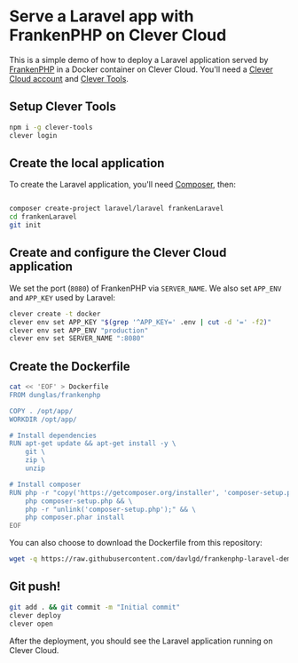 # Serve a Laravel app with FrankenPHP on Clever Cloud

This is a simple demo of how to deploy a Laravel application served by [FrankenPHP](https://frankenphp.dev/) in a Docker container on Clever Cloud. You'll need a [Clever Cloud account](https://console.clever-cloud.com/) and [Clever Tools](https://github.com/CleverCloud/clever-tools).

## Setup Clever Tools

```bash
npm i -g clever-tools
clever login
```
## Create the local application

To create the Laravel application, you'll need [Composer](https://getcomposer.org/download), then:

```bash

composer create-project laravel/laravel frankenLaravel
cd frankenLaravel
git init
``` 

## Create and configure the Clever Cloud application

We set the port (`8080`) of FrankenPHP via `SERVER_NAME`. We also set `APP_ENV` and `APP_KEY` used by Laravel:

```bash
clever create -t docker 
clever env set APP_KEY "$(grep '^APP_KEY=' .env | cut -d '=' -f2)"
clever env set APP_ENV "production"
clever env set SERVER_NAME ":8080"
```

## Create the Dockerfile

```Bash
cat << 'EOF' > Dockerfile
FROM dunglas/frankenphp

COPY . /opt/app/
WORKDIR /opt/app/

# Install dependencies
RUN apt-get update && apt-get install -y \
    git \
    zip \
    unzip

# Install composer
RUN php -r "copy('https://getcomposer.org/installer', 'composer-setup.php');" && \
    php composer-setup.php && \
    php -r "unlink('composer-setup.php');" && \
    php composer.phar install
EOF
```

You can also choose to download the Dockerfile from this repository:

```Bash
wget -q https://raw.githubusercontent.com/davlgd/frankenphp-laravel-demo/main/Dockerfile
```

## Git push!

```Bash
git add . && git commit -m "Initial commit"
clever deploy
clever open
```

After the deployment, you should see the Laravel application running on Clever Cloud.
